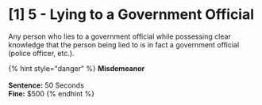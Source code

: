 # \[1] 5 - Lying to a Government Official



Any person who lies to a government official while possessing clear knowledge that the person being lied to is in fact a government official (police officer, etc.).&#x20;

{% hint style="danger" %}
**Misdemeanor** \
\
**Sentence:** 50 Seconds\
**Fine:** $500
{% endhint %}
